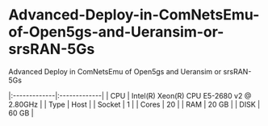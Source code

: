 # Advanced-Deploy-in-ComNetsEmu-of-Open5gs-and-Ueransim-or-srsRAN-5Gs
Advanced Deploy in ComNetsEmu of Open5gs and Ueransim or srsRAN-5Gs



|:-------------|:-------------|
| CPU | Intel(R) Xeon(R) CPU E5-2680 v2 @ 2.80GHz |
| Type | Host |
| Socket | 1 |
| Cores | 20 |
| RAM | 20 GB |
| DISK | 60 GB |
